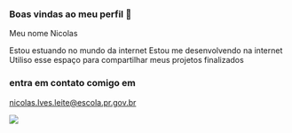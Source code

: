 ### Boas vindas ao meu perfil 🖤

Meu nome Nicolas
 
Estou estuando no mundo da internet
Estou me desenvolvendo na internet
Utiliso esse espaço para compartilhar meus projetos finalizados

### entra em contato comigo em

nicolas.lves.leite@escola.pr.gov.br



![](https://media.tenor.com/A0yCLZcqaGEAAAAC/cap-tornado.gif)
